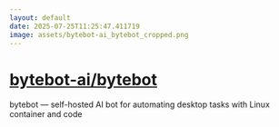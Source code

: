 ```yaml
---
layout: default
date: 2025-07-25T11:25:47.411719
image: assets/bytebot-ai_bytebot_cropped.png
---
```


# [bytebot-ai/bytebot](https://github.com/bytebot-ai/bytebot)

bytebot — self-hosted AI bot for automating desktop tasks with Linux container and code
